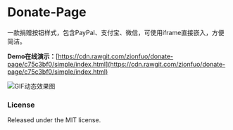 # Donate-Page

一款捐赠按钮样式，包含PayPal、支付宝、微信，可使用iframe直接嵌入，方便简洁。

**Demo在线演示：**[https://cdn.rawgit.com/zionfuo/donate-page/c75c3bf0/simple/index.html](https://cdn.rawgit.com/zionfuo/donate-page/c75c3bf0/simple/index.html)

![GIF动态效果图](https://ws3.sinaimg.cn/large/c38cd5eagy1fhkm3c6er8g20a508vb2a.gif)

<!--**bitcoin按钮样式GitHub地址：**[donate-page](https://github.com/zionfuo/donate-page)

**bitcoin按钮样式在线演示：**[Example](https://zionfuo.github.io/donate-page/simple/)-->

### License

Released under the MIT license.
